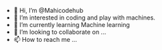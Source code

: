- 👋 Hi, I’m @Mahicodehub
- 👀 I’m interested in coding and play with machines.
- 🌱 I’m currently learning Machine learning
- 💞️ I’m looking to collaborate on ...
- 📫 How to reach me ...

<!---
Mahicodehub/Mahicodehub is a ✨ special ✨ repository because its `README.md` (this file) appears on your GitHub profile.
You can click the Preview link to take a look at your changes.
--->
